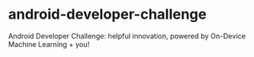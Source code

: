 # android-developer-challenge
Android Developer Challenge: helpful innovation, powered by On-Device Machine Learning + you!
